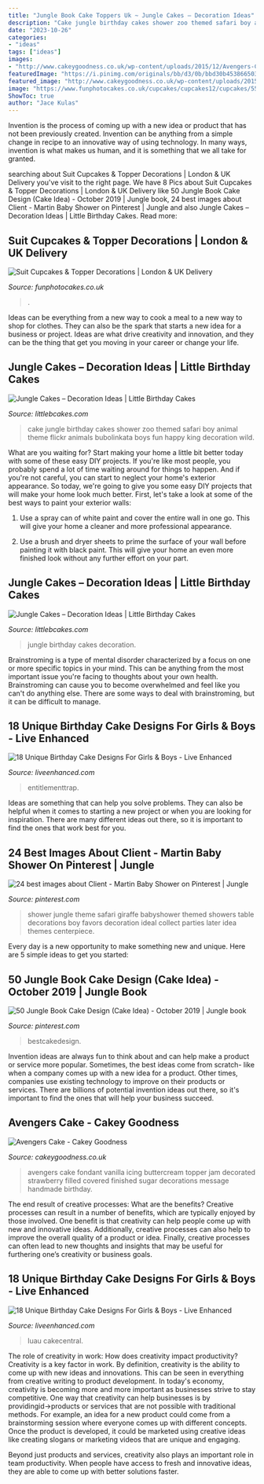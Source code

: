 ```yaml
---
title: "Jungle Book Cake Toppers Uk ~ Jungle Cakes – Decoration Ideas"
description: "Cake jungle birthday cakes shower zoo themed safari boy animal theme flickr animals bubolinkata boys fun happy king decoration wild"
date: "2023-10-26"
categories:
- "ideas"
tags: ["ideas"]
images:
- "http://www.cakeygoodness.co.uk/wp-content/uploads/2015/12/Avengers-Cake-3.jpg"
featuredImage: "https://i.pinimg.com/originals/bb/d3/0b/bbd30b4538665036923d7ba7fd947cbf.jpg"
featured_image: "http://www.cakeygoodness.co.uk/wp-content/uploads/2015/12/Avengers-Cake-3.jpg"
image: "https://www.funphotocakes.co.uk/cupcakes/cupcakes12/cupcakes/55680.jpg"
ShowToc: true
author: "Jace Kulas"
---
```



Invention is the process of coming up with a new idea or product that has not been previously created. Invention can be anything from a simple change in recipe to an innovative way of using technology. In many ways, invention is what makes us human, and it is something that we all take for granted.

	

		
searching about Suit Cupcakes &amp; Topper Decorations | London &amp; UK Delivery you've visit to the right page. We have 8 Pics about Suit Cupcakes &amp; Topper Decorations | London &amp; UK Delivery like 50 Jungle Book Cake Design (Cake Idea) - October 2019 | Jungle book, 24 best images about Client - Martin Baby Shower on Pinterest | Jungle and also Jungle Cakes – Decoration Ideas | Little Birthday Cakes. Read more:
		
    
## Suit Cupcakes &amp; Topper Decorations | London &amp; UK Delivery

<img loading=lazy src="https://www.funphotocakes.co.uk/cupcakes/cupcakes12/cupcakes/55680.jpg" onerror="this.onerror=null;this.src='https://tse3.mm.bing.net/th?id=OIP.iJXDwN4JJKg9SxuPo3no8wHaHa&amp;pid=15.1';" alt="Suit Cupcakes &amp; Topper Decorations | London &amp; UK Delivery">

_Source: funphotocakes.co.uk_

>. 

	

Ideas can be everything from a new way to cook a meal to a new way to shop for clothes. They can also be the spark that starts a new idea for a business or project. Ideas are what drive creativity and innovation, and they can be the thing that get you moving in your career or change your life.

    
## Jungle Cakes – Decoration Ideas | Little Birthday Cakes

<img loading=lazy src="http://www.littlebcakes.com/wp-content/uploads/2014/01/Jungle-Cakes.jpg" onerror="this.onerror=null;this.src='https://tse1.mm.bing.net/th?id=OIP.XjsE-6s-_lLIZiy3qHm-ewHaJ4&amp;pid=15.1';" alt="Jungle Cakes – Decoration Ideas | Little Birthday Cakes">

_Source: littlebcakes.com_

>cake jungle birthday cakes shower zoo themed safari boy animal theme flickr animals bubolinkata boys fun happy king decoration wild. 

	

What are you waiting for? Start making your home a little bit better today with some of these easy DIY projects.
If you're like most people, you probably spend a lot of time waiting around for things to happen. And if you're not careful, you can start to neglect your home's exterior appearance. So today, we're going to give you some easy DIY projects that will make your home look much better. First, let's take a look at some of the best ways to paint your exterior walls: 
1. Use a spray can of white paint and cover the entire wall in one go. This will give your home a cleaner and more professional appearance.

2. Use a brush and dryer sheets to prime the surface of your wall before painting it with black paint. This will give your home an even more finished look without any further effort on your part. 


    
## Jungle Cakes – Decoration Ideas | Little Birthday Cakes

<img loading=lazy src="http://www.littlebcakes.com/wp-content/uploads/2014/01/Jungle-Birthday-Cakes.jpg" onerror="this.onerror=null;this.src='https://tse1.mm.bing.net/th?id=OIP.fg4Lqna3SZXRuRJgGUzAqAHaJ4&amp;pid=15.1';" alt="Jungle Cakes – Decoration Ideas | Little Birthday Cakes">

_Source: littlebcakes.com_

>jungle birthday cakes decoration. 

	

Brainstroming is a type of mental disorder characterized by a focus on one or more specific topics in your mind. This can be anything from the most important issue you're facing to thoughts about your own health. Brainstroming can cause you to become overwhelmed and feel like you can't do anything else. There are some ways to deal with brainstroming, but it can be difficult to manage.

    
## 18 Unique Birthday Cake Designs For Girls &amp; Boys - Live Enhanced

<img loading=lazy src="https://www.liveenhanced.com/wp-content/uploads/2018/02/Over-Sized-Giraffe-Cake.jpg" onerror="this.onerror=null;this.src='https://tse4.mm.bing.net/th?id=OIP.Umbc_s5iBXrqO3F7uiN8mgHaLC&amp;pid=15.1';" alt="18 Unique Birthday Cake Designs For Girls &amp; Boys - Live Enhanced">

_Source: liveenhanced.com_

>entitlementtrap. 

	

Ideas are something that can help you solve problems. They can also be helpful when it comes to starting a new project or when you are looking for inspiration. There are many different ideas out there, so it is important to find the ones that work best for you.

    
## 24 Best Images About Client - Martin Baby Shower On Pinterest | Jungle

<img loading=lazy src="https://s-media-cache-ak0.pinimg.com/736x/6b/b0/55/6bb0553d7fb6a9df9437ce1b89fe902d.jpg" onerror="this.onerror=null;this.src='https://tse1.mm.bing.net/th?id=OIP.IQTD9WPQkGM35D5kGqZeYQHaJ6&amp;pid=15.1';" alt="24 best images about Client - Martin Baby Shower on Pinterest | Jungle">

_Source: pinterest.com_

>shower jungle theme safari giraffe babyshower themed showers table decorations boy favors decoration ideal collect parties later idea themes centerpiece. 

	

Every day is a new opportunity to make something new and unique. Here are 5 simple ideas to get you started: 

    
## 50 Jungle Book Cake Design (Cake Idea) - October 2019 | Jungle Book

<img loading=lazy src="https://i.pinimg.com/originals/bb/d3/0b/bbd30b4538665036923d7ba7fd947cbf.jpg" onerror="this.onerror=null;this.src='https://tse4.mm.bing.net/th?id=OIP.Q8ldx3ktoQUr6pCU-uIiyAHaJP&amp;pid=15.1';" alt="50 Jungle Book Cake Design (Cake Idea) - October 2019 | Jungle book">

_Source: pinterest.com_

>bestcakedesign. 

	

Invention ideas are always fun to think about and can help make a product or service more popular. Sometimes, the best ideas come from scratch- like when a company comes up with a new idea for a product. Other times, companies use existing technology to improve on their products or services. There are billions of potential invention ideas out there, so it's important to find the ones that will help your business succeed.

    
## Avengers Cake - Cakey Goodness

<img loading=lazy src="http://www.cakeygoodness.co.uk/wp-content/uploads/2015/12/Avengers-Cake-3.jpg" onerror="this.onerror=null;this.src='https://tse1.mm.bing.net/th?id=OIP.1CB0rguumxLk0AldD7tu3wHaJo&amp;pid=15.1';" alt="Avengers Cake - Cakey Goodness">

_Source: cakeygoodness.co.uk_

>avengers cake fondant vanilla icing buttercream topper jam decorated strawberry filled covered finished sugar decorations message handmade birthday. 

	

The end result of creative processes: What are the benefits?
Creative processes can result in a number of benefits, which are typically enjoyed by those involved. One benefit is that creativity can help people come up with new and innovative ideas. Additionally, creative processes can also help to improve the overall quality of a product or idea. Finally, creative processes can often lead to new thoughts and insights that may be useful for furthering one’s creativity or business goals.

    
## 18 Unique Birthday Cake Designs For Girls &amp; Boys - Live Enhanced

<img loading=lazy src="https://www.liveenhanced.com/wp-content/uploads/2018/02/Tiki-and-Luau-Themed-Cake.jpg" onerror="this.onerror=null;this.src='https://tse1.mm.bing.net/th?id=OIP.ZqD5g-Ijms85H2oQgAOPawHaHu&amp;pid=15.1';" alt="18 Unique Birthday Cake Designs For Girls &amp; Boys - Live Enhanced">

_Source: liveenhanced.com_

>luau cakecentral. 

	

The role of creativity in work: How does creativity impact productivity?
Creativity is a key factor in work. By definition, creativity is the ability to come up with new ideas and innovations. This can be seen in everything from creative writing to product development. In today's economy, creativity is becoming more and more important as businesses strive to stay competitive.
One way that creativity can help businesses is by providingid→products or services that are not possible with traditional methods. For example, an idea for a new product could come from a brainstorming session where everyone comes up with different concepts. Once the product is developed, it could be marketed using creative ideas like creating slogans or marketing videos that are unique and engaging.

Beyond just products and services, creativity also plays an important role in team productivity. When people have access to fresh and innovative ideas, they are able to come up with better solutions faster.

